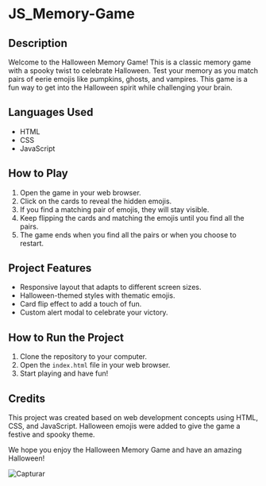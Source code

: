 # JS_Memory-Game

## Description
Welcome to the Halloween Memory Game! This is a classic memory game with a spooky twist to celebrate Halloween. Test your memory as you match pairs of eerie emojis like pumpkins, ghosts, and vampires. This game is a fun way to get into the Halloween spirit while challenging your brain.

## Languages Used
- HTML
- CSS
- JavaScript

## How to Play
1. Open the game in your web browser.
2. Click on the cards to reveal the hidden emojis.
3. If you find a matching pair of emojis, they will stay visible.
4. Keep flipping the cards and matching the emojis until you find all the pairs.
5. The game ends when you find all the pairs or when you choose to restart.

## Project Features
- Responsive layout that adapts to different screen sizes.
- Halloween-themed styles with thematic emojis.
- Card flip effect to add a touch of fun.
- Custom alert modal to celebrate your victory.

## How to Run the Project
1. Clone the repository to your computer.
2. Open the `index.html` file in your web browser.
3. Start playing and have fun!

## Credits
This project was created based on web development concepts using HTML, CSS, and JavaScript. Halloween emojis were added to give the game a festive and spooky theme.

We hope you enjoy the Halloween Memory Game and have an amazing Halloween!

![Capturar](https://github.com/ArtNicke/JS_Memory-Game/assets/134013548/9aec459e-a47f-4308-a08d-6ab9da45c0b1)
